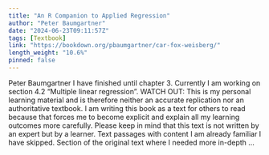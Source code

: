 ```yaml
---
title: "An R Companion to Applied Regression"
author: "Peter Baumgartner"
date: "2024-06-23T09:11:57Z"
tags: [Textbook]
link: "https://bookdown.org/pbaumgartner/car-fox-weisberg/"
length_weight: "10.6%"
pinned: false
---
```


Peter Baumgartner I have finished until chapter 3. Currently I am working on section 4.2 “Multiple linear regression”. WATCH OUT: This is my personal learning material and is therefore neither an accurate replication nor an authoritative textbook. I am writing this book as a text for others to read because that forces me to become explicit and explain all my learning outcomes more carefully. Please keep in mind that this text is not written by an expert but by a learner. Text passages with content I am already familiar I have skipped. Section of the original text where I needed more in-depth ...
